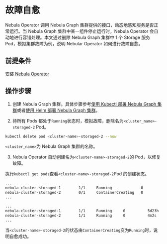 # 故障自愈

Nebula Operator 调用 Nebula Graph 集群提供的接口，动态地感知服务是否正常运行。当 Nebula Graph 集群中某一组件停止运行时，Nebula Operator 会自动地进行容错处理。本文通过删除 Nebula Graph 集群中 1 个 Storage 服务 Pod，模拟集群故障为例，说明 Nebular Operator 如何进行故障自愈。

## 前提条件

[安装 Nebula Operator](2.deploy-nebula-operator.md)

## 操作步骤

1. 创建 Nebula Graph 集群。具体步骤参考[使用 Kubectl 部署 Nebula Graph 集群](3.deploy-nebula-graph-cluster/3.1create-cluster-with-kubectl.md)或者[使用 Helm 部署 Nebula Graph 集群](3.deploy-nebula-graph-cluster/3.2create-cluster-with-helm.md)。

2. 待所有 Pods 都处于`Running`状态时，模拟故障，删除名为`<cluster_name>-storaged-2` Pod。

  ```bash
  kubectl delete pod <cluster-name>-storaged-2 --now
  ```
`<cluster_name>`为 Nebula Graph 集群的名称。

3. Nebula Operator 自动创建名为`<cluster-name>-storaged-2`的 Pod，以修复故障。
   
  执行`kubectl get pods`查看`<cluster-name>-storaged-2`Pod 的创建状态。
   
  ```bash
  ...
  nebula-cluster-storaged-1        1/1     Running             0          5d23h
  nebula-cluster-storaged-2        0/1     ContainerCreating   0          1s
  ...
  ```

  ```bash
  ...
  nebula-cluster-storaged-1        1/1     Running     0          5d23h
  nebula-cluster-storaged-2        1/1     Running     0          4m2s
  ...
  ```
当`<cluster-name>-storaged-2`的状态由`ContainerCreating`变为`Running`时，说明自愈成功。
